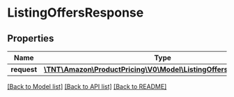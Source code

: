 # ListingOffersResponse

## Properties
Name | Type | Description | Notes
------------ | ------------- | ------------- | -------------
**request** | [**\TNT\Amazon\ProductPricing\V0\Model\ListingOffersRequestParams**](ListingOffersRequestParams.md) |  | [optional] 

[[Back to Model list]](../README.md#documentation-for-models) [[Back to API list]](../README.md#documentation-for-api-endpoints) [[Back to README]](../README.md)


